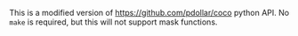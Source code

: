 This is a modified version of https://github.com/pdollar/coco python API.
No `make` is required, but this will not support mask functions.
